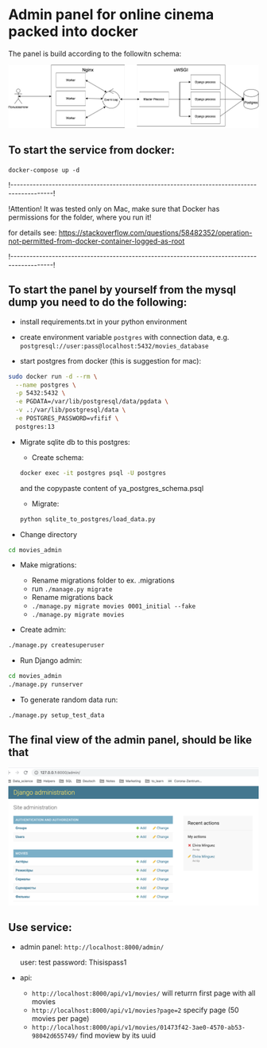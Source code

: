 # Admin panel for online cinema packed into docker

The panel is build according to the followitn schema:

![all](images/all.png)


## To start the service from docker:

``docker-compose up -d``

!-------------------------------------------------------------------------------------------!

!Attention! It was tested only on Mac, make sure that Docker has permissions for the folder,
where you run it!

for details see: https://stackoverflow.com/questions/58482352/operation-not-permitted-from-docker-container-logged-as-root

!-------------------------------------------------------------------------------------------!


## To start the panel by yourself from the mysql dump you need to do the following:

* install requirements.txt in your python environment

* create environment variable ```postgres``` with connection data,
e.g. ```postgresql://user:pass@localhost:5432/movies_database```

* start postgres from docker (this is suggestion for mac):

```bash
sudo docker run -d --rm \
  --name postgres \
  -p 5432:5432 \
  -e PGDATA=/var/lib/postgresql/data/pgdata \
  -v .:/var/lib/postgresql/data \
  -e POSTGRES_PASSWORD=vfifif \
  postgres:13
```

* Migrate sqlite db to this postgres:

    * Create schema:
    ```bash
    docker exec -it postgres psql -U postgres
    ```

    and the copypaste content of ya_postgres_schema.psql

    * Migrate:
    ```bash
    python sqlite_to_postgres/load_data.py
    ```

* Change directory

```bash
cd movies_admin
```

* Make migrations:

    - Rename migrations folder to ex. .migrations
    - run ```./manage.py migrate```
    - Rename migrations back
    - ```./manage.py migrate movies 0001_initial --fake```
    - ```./manage.py migrate movies```

* Create admin:
```bash
./manage.py createsuperuser
```

* Run Django admin:
```bash
cd movies_admin
./manage.py runserver
```

* To generate random data run:
```bash
./manage.py setup_test_data
```

## The final view of the admin panel, should be like that

![Alt text](admin_panel.png?raw=true "Optional Title")


## Use service:

* admin panel: ``http://localhost:8000/admin/``

    user: test
    password: Thisispass1

* api: 
    - ``http://localhost:8000/api/v1/movies/`` will returrn first page with all movies
    - ``http://localhost:8000/api/v1/movies?page=2`` specify page (50 movies per page)
    - ``http://localhost:8000/api/v1/movies/01473f42-3ae0-4570-ab53-98042d655749/`` find moview by its uuid
